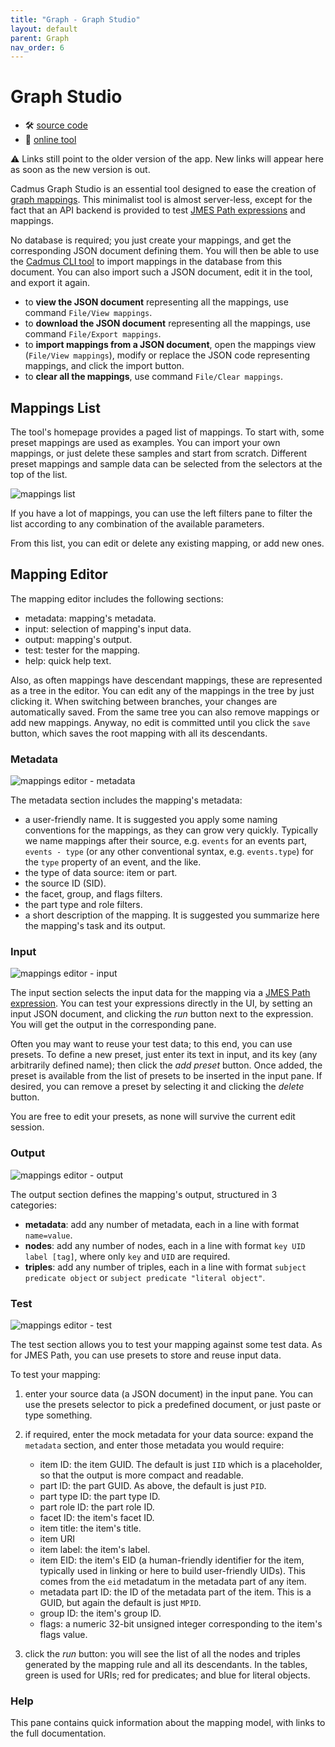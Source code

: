 ```yaml
---
title: "Graph - Graph Studio"
layout: default
parent: Graph
nav_order: 6
---
```


# Graph Studio

- 🛠️ [source code](https://github.com/vedph/cadmus-graph-studio-app)
- 💼 [online tool](https://cadmus-graph-studio.fusi-soft.com/)

⚠️ Links still point to the older version of the app. New links will appear here as soon as the new version is out.

Cadmus Graph Studio is an essential tool designed to ease the creation of [graph mappings](mappings). This minimalist tool is almost server-less, except for the fact that an API backend is provided to test [JMES Path expressions](https://jmespath.org) and mappings.

No database is required; you just create your mappings, and get the corresponding JSON document defining them. You will then be able to use the [Cadmus CLI tool](https://github.com/vedph/cadmus_tool) to import mappings in the database from this document. You can also import such a JSON document, edit it in the tool, and export it again.

- to **view the JSON document** representing all the mappings, use command `File/View mappings`.
- to **download the JSON document** representing all the mappings, use command `File/Export mappings`.
- to **import mappings from a JSON document**, open the mappings view (`File/View mappings`), modify or replace the JSON code representing mappings, and click the import button.
- to **clear all the mappings**, use command `File/Clear mappings`.

## Mappings List

The tool's homepage provides a paged list of mappings. To start with, some preset mappings are used as examples. You can import your own mappings, or just delete these samples and start from scratch. Different preset mappings and sample data can be selected from the selectors at the top of the list.

![mappings list](img/gs-mapping-list.png)

If you have a lot of mappings, you can use the left filters pane to filter the list according to any combination of the available parameters.

From this list, you can edit or delete any existing mapping, or add new ones.

## Mapping Editor

The mapping editor includes the following sections:

- metadata: mapping's metadata.
- input: selection of mapping's input data.
- output: mapping's output.
- test: tester for the mapping.
- help: quick help text.

Also, as often mappings have descendant mappings, these are represented as a tree in the editor. You can edit any of the mappings in the tree by just clicking it. When switching between branches, your changes are automatically saved. From the same tree you can also remove mappings or add new mappings. Anyway, no edit is committed until you click the `save` button, which saves the root mapping with all its descendants.

### Metadata

![mappings editor - metadata](img/gs-editor-metadata.png)

The metadata section includes the mapping's metadata:

- a user-friendly name. It is suggested you apply some naming conventions for the mappings, as they can grow very quickly. Typically we name mappings after their source, e.g. `events` for an events part, `events - type` (or any other conventional syntax, e.g. `events.type`) for the `type` property of an event, and the like.
- the type of data source: item or part.
- the source ID (SID).
- the facet, group, and flags filters.
- the part type and role filters.
- a short description of the mapping. It is suggested you summarize here the mapping's task and its output.

### Input

![mappings editor - input](img/gs-editor-input.png)

The input section selects the input data for the mapping via a [JMES Path expression](https://jmespath.org). You can test your expressions directly in the UI, by setting an input JSON document, and clicking the _run_ button next to the expression. You will get the output in the corresponding pane.

Often you may want to reuse your test data; to this end, you can use presets. To define a new preset, just enter its text in input, and its key (any arbitrarily defined name); then click the _add preset_ button. Once added, the preset is available from the list of presets to be inserted in the input pane. If desired, you can remove a preset by selecting it and clicking the _delete_ button.

You are free to edit your presets, as none will survive the current edit session.

### Output

![mappings editor - output](img/gs-editor-output.png)

The output section defines the mapping's output, structured in 3 categories:

- **metadata**: add any number of metadata, each in a line with format `name=value`.
- **nodes**: add any number of nodes, each in a line with format `key UID label [tag]`, where only `key` and `UID` are required.
- **triples**: add any number of triples, each in a line with format `subject predicate object` or `subject predicate "literal object"`.

### Test

![mappings editor - test](img/gs-editor-test.png)

The test section allows you to test your mapping against some test data. As for JMES Path, you can use presets to store and reuse input data.

To test your mapping:

1. enter your source data (a JSON document) in the input pane. You can use the presets selector to pick a predefined document, or just paste or type something.
2. if required, enter the mock metadata for your data source: expand the `metadata` section, and enter those metadata you would require:

   - item ID: the item GUID. The default is just `IID` which is a placeholder, so that the output is more compact and readable.
   - part ID: the part GUID. As above, the default is just `PID`.
   - part type ID: the part type ID.
   - part role ID: the part role ID.
   - facet ID: the item's facet ID.
   - item title: the item's title.
   - item URI
   - item label: the item's label.
   - item EID: the item's EID (a human-friendly identifier for the item, typically used in linking or here to build user-friendly UIDs). This comes from the `eid` metadatum in the metadata part of any item.
   - metadata part ID: the ID of the metadata part of the item. This is a GUID, but again the default is just `MPID`.
   - group ID: the item's group ID.
   - flags: a numeric 32-bit unsigned integer corresponding to the item's flags value.

3. click the _run_ button: you will see the list of all the nodes and triples generated by the mapping rule and all its descendants. In the tables, green is used for URIs; red for predicates; and blue for literal objects.

### Help

This pane contains quick information about the mapping model, with links to the full documentation.
